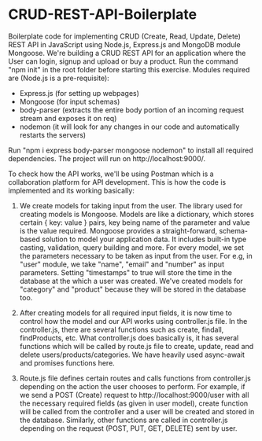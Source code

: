 # CRUD-REST-API-Boilerplate

Boilerplate code for implementing CRUD (Create, Read, Update, Delete) REST API in JavaScript using Node.js, Express.js and MongoDB module Mongoose. We're building a CRUD REST API for an application where the User can login, signup and upload or buy a product. Run the command "npm init" in the root folder before starting this exercise. 
Modules required are (Node.js is a pre-requisite): 
  - Express.js (for setting up webpages)
  - Mongoose (for input schemas)
  - body-parser (extracts the entire body portion of an incoming request stream and exposes it on req)
  - nodemon (it will look for any changes in our code and automatically restarts the servers)
  
Run "npm i express body-parser mongoose nodemon" to install all required dependencies.
The project will run on http://localhost:9000/. 

To check how the API works, we'll be using Postman which is a collaboration platform for API development. This is how the code is implemented and its working basically:

1. We create models for taking input from the user. The library used for creating models is Mongoose. Models are like a dictionary, which stores certain { key: value } pairs, key being name of the parameter and value is the value required. Mongoose provides a straight-forward, schema-based solution to model your application data. It includes built-in type casting, validation, query building and more. For every model, we set the parameters necessary to be taken as input from the user. For e.g, in "user" module, we take "name", "email" and "number" as input parameters. Setting "timestamps" to true will store the time in the database at the which a user was created. We've created models for "category" and "product" because they will be stored in the database too. 

2. After creating models for all required input fields, it is now time to control how the model and our API works using controller.js file. In the controller.js, there are several functions such as create, findall, findProducts, etc. What controller.js does basically is, it has several functions which will be called by route.js file to create, update, read and delete users/products/categories. We have heavily used async-await and promises functions here.

3. Route.js file defines certain routes and calls functions from controller.js depending on the action the user chooses to perform. For example, if we send a POST (Create) request to http://localhost:9000/user with all the necessary required fields (as given in user model), create function will be called from the controller and a user will be created and stored in the database. Similarly, other functions are called in controller.js depending on the request (POST, PUT, GET, DELETE) sent by user.
